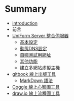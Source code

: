 # Summary

* [introduction](README.md)
* 前言
* [UniForm Server 整合伺服器](uniform_server_zheng_he_si_fu_qi.md)
   * [基本設定](ji_ben_she_ding.md)
   * [動態DNS設定](dong_tai_dns_she_ding.md)
   * [自嗨測試用網址](zi_hai_ce_shi_yong_wang_zhi.md)
   * [其他功能](qi_ta_gong_neng.md)
   * 建立多網站虛擬主機
* [gitbook 線上出版工具](gitbook_xian_shang_chu_ban_gong_ju.md)
   * [MarkDown 語法](markdown_yu_fa.md)
* [Coggle 線上心智圖工具](coggle_xian_shang_xin_zhi_tu_gong_ju.md)
* [draw.io 線上流程圖工具](drawio_xian_shang_liu_cheng_tu_gong_ju.md)

